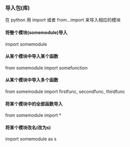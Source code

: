 ### 导入包(库)

在 python 用 import 或者 from…import 来导入相应的模块

#### 将整个模块(somemodule)导入

import somemodule

#### 从某个模块中导入某个函数

from somemodule import somefunction

#### 从某个模块中导入多个函数

from somemodule import firstfunc, secondfunc, thirdfunc

#### 将某个模块中的全部函数导入

from somemodule import *

#### 将某个模块改名(改为s)

import somemodule as s